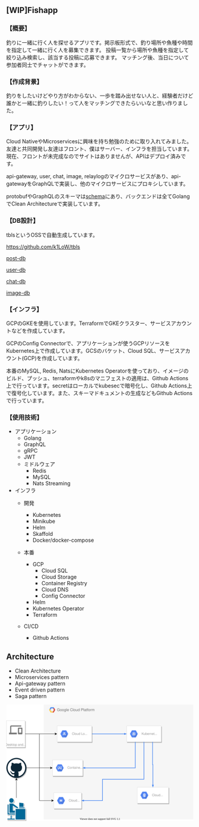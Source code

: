 ## [WIP]Fishapp

### 【概要】

釣りに一緒に行く人を探せるアプリです。掲示板形式で、釣り場所や魚種や時間を指定して一緒に行く人を募集できます。
投稿一覧から場所や魚種を指定して絞り込み検索し、該当する投稿に応募できます。
マッチング後、当日について参加者同士でチャットができます。

### 【作成背景】
釣りをしたいけどやり方がわからない、一歩を踏み出せない人と、経験者だけど誰かと一緒に釣りしたい！って人をマッチングできたらいいなと思い作りました。
### 【アプリ】
Cloud NativeやMicroservicesに興味を持ち勉強のために取り入れてみました。友達と共同開発し友達はフロント、僕はサーバー、インフラを担当しています。現在、フロントが未完成なのでサイトはありませんが、APIはデプロイ済みです。

api-gateway, user, chat, image, relaylogのマイクロサービスがあり、api-gatewayをGraphQLで実装し、他のマイクロサービスにプロキシしています。

protobufやGraphQLのスキーマは[schema](/schema/README.md)にあり、バックエンドは全てGolangでClean Architectureで実装しています。

### 【DB設計】
tblsというOSSで自動生成しています。

https://github.com/k1LoW/tbls

[post-db](/microservices/post/db/README.md)

[user-db](/microservices/user/db/README.md)

[chat-db](/microservices/chat/db/README.md)

[image-db](/microservices/image/db/README.md)

### 【インフラ】

GCPのGKEを使用しています。TerraformでGKEクラスター、サービスアカウントなどを作成しています。

GCPのConfig Connectorで、アプリケーションが使うGCPリソースをKubernetes上で作成しています。GCSのバケット、Cloud SQL、サービスアカウント(GCP)を作成しています。

本番のMySQL, Redis, NatsにKubernetes Operatorを使っており、イメージのビルド、プッシュ、terraformやk8sのマニフェストの適用は、Github Actions上で行っています。secretはローカルでkubesecで暗号化し、Github Actions上で復号化しています。また、スキーマドキュメントの生成などもGithub Actionsで行っています。

### 【使用技術】

- アプリケーション
  - Golang
  - GraphQL
  - gRPC
  - JWT
  - ミドルウェア
    - Redis
    - MySQL
    - Nats Streaming
- インフラ
  - 開発
    - Kubernetes
    - Minikube
    - Helm
    - Skaffold
    - Docker/docker-compose
  - 本番
    - GCP
      - Cloud SQL
      - Cloud Storage
      - Container Registry
      - Cloud DNS
      - Config Connector
    - Helm
    - Kubernetes Operator
    - Terraform
    
  - CI/CD
    - Github Actions

## Architecture
- Clean Architecture
- Microservices pattern
- Api-gateway pattern
- Event driven pattern
- Saga pattern

![Alt text](./doc/images/gcp.svg)

<!-- ### api-gateway API
#### 機能
- 参照系クエリの集約
- dataloaderを使った参照系クエリの集約
- 更新系クエリのプロキシ
- JWTの検証による認証
- バックのマイクロサービスに必要な認可

Golangのライブラリのgqlgenを使ってGraphQLサーバーとして実装しています。JWTの検証による認証や認可、参照系クエリの集約、更新系クエリのプロキシなどを担当しています。

チャットメッセージを取得する時にチャットルームのメンバーかどうか確認するなどの認可を担当しています。

JWTのパブリックキーを持っており、トークンの発行はできず、検証のみ可能になっています。

なるべくビジネスロジックを持たないように実装しました。

特に複数APIのリソースの更新が必要な場合
### user API
#### 機能
- 現在のユーザー情報取得(ID Tokenが必要)
- ユーザー情報取得(メール以外)
- ユーザー作成 (ユーザー情報の保存、ID Token, Refresh Tokenの発行)
- ユーザー更新 (パスワード以外のユーザー情報の更新, ID Tokenが必要)
- パスワード更新(ID Tokenが必要)
- ログアウト (Refresh Tokenをブラックリストに登録)
- ログイン (メール, パスワードで認証し、ID Token, Refresh Tokenの発行)
- ID Tokenの更新(ID Token, Refresh Tokenの発行、古いRefresh Tokenのブラックリスト。Refresh Tokenが必要)

ユーザーが作られるか、ログインしたら有効期限が一時間のID Tokenが発行され、期限がきれたらRefresh Tokenを使ってID Tokenを更新する必要があります。

Refresh Tokenの有効期限は10日間です。Refresh Tokenが漏洩したときに備え、ログアウトする時にRedisでRefresh Tokenをブラックリストに登録しています。

Refresh Tokenを使ってID Tokenを更新するときに、Redisにブラックリスト登録されているか確認しています。

user APIは、他のAPIリソースに関わる認証は担当しておらず、api-gatewayでJWTを検証することで認証しています。

### post API
#### 機能
- 投稿の取得
- 投稿の一覧の取得
- 投稿を作成
- 投稿を更新
- 投稿を削除
- 投稿の応募を作成
- 投稿の応募を削除
- 投稿の応募一覧を取得

認証認可はapi-gatewayしているため、トークンは受け取りません。

投稿の一覧の取得をする際、絞り込み検索やページネーションもできるようになっています。

投稿を作成する際、chatAPIにチャットルーム作成のクエリ、imageAPIにイメージの作成のクエリを投げなければいけないのですが、どれかが失敗したときのデータ整合性担保にすごく悩みました。

結果、Saga Patternを試してみようと思ったのですが、非同期、イベント駆動の考え方が難しく中途半端な形になっています。

### chat API
#### 機能
- チャットルームを取得
- チャットルームを作成
- チャットルームのメンバーか確認
- チャットルームのメンバー一覧取得
- チャットルームのメッセージ一覧取得
- チャットルームのメッセージ作成
- チャットルームのメッセージをストリームで取得

画像データはimage APIにプロキシしています。

チャットルーム、メンバー、メッセージはMySQLに永続化しています。

メッセージを作成したら、Redisにパブリッシュしています。

gRPCのサーバーサイドストリーミングを使い、Redisで新着メッセージをサブスクライブしています。

### image API
#### 機能
- 投稿、メッセージ、ユーザーに紐づく画像をGCSにアップロード
- MySQLに画像のメタデータを永続化
- GCSにアップロードした画像を削除、MySQLのデータも削除
- 画像データをチャンク化し、クライアントストリーミングで受け取る
- 画像の一覧取得
- 画像を作成
- 画像を削除

投稿, メッセージ, ユーザーに紐づく画像をGCSにアップロード、メタデータをMySQLに永続化しています。

画像データを受け取る際、チャンク化しクライアントストリーミングで受け取っています。

画像のメタデータ取得は画像オーナーではなく、api-gatewayが取得しています。

### relaylog API
#### 機能
- データベースのバイナリログを監視し、outboxテーブルのイベントをnatsにパブリッシュする

outbox patternのrelaylogです。

他APIのデータベースのバイナリログを監視し、outboxテーブルに入ったイベント情報を取り出し、natsにパブリッシュしています。

outbox patternはイベントをデータベースに保存することで発行できるので、集約の永続化と、イベントの発行を同じトランザクションでできます。

イベントはprotobufで定義し、json化してパブリッシュしています。
